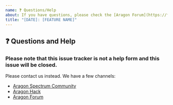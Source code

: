 ```yaml
---
name: ❓ Questions/Help
about: If you have questions, please check the [Aragon Forum](https://forum.aragon.org) Aragon Spectrum Community, Aragon Hack or Aragon Forum.
title: "[DATE]: [FEATURE NAME]"
---
```


## ❓ Questions and Help

### Please note that this issue tracker is not a help form and this issue will be closed.

Please contact us instead. We have a few channels:

- [Aragon Spectrum Community](https://spectrum.chat/aragon)
- [Aragon Hack](https://hack.aragon.org/docs/cli-intro.html)
- [Aragon Forum](https://forum.aragon.org)

